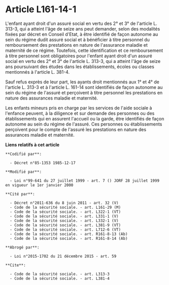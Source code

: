 # Article L161-14-1

L'enfant ayant droit d'un assuré social en vertu des 2° et 3° de l'article L. 313-3, qui a atteint l'âge de seize ans peut
demander, selon des modalités fixées par décret en Conseil d'Etat, à être identifié de façon autonome au sein du régime dudit
assuré social et à bénéficier à titre personnel du remboursement des prestations en nature de l'assurance maladie et
maternité de ce régime. Toutefois, cette identification et ce remboursement à titre personnel sont obligatoires pour l'enfant
ayant droit d'un assuré social en vertu des 2° et 3° de l'article L. 313-3, qui a atteint l'âge de seize ans poursuivant des
études dans les établissements, écoles ou classes mentionnés à l'article L. 381-4. 

Sauf refus exprès de leur part, les ayants droit mentionnés aux 1° et 4° de l'article L. 313-3 et à l'article L. 161-14 sont
identifiés de façon autonome au sein du régime de l'assuré et perçoivent à titre personnel les prestations en nature des
assurances maladie et maternité. 

Les enfants mineurs pris en charge par les services de l'aide sociale à l'enfance peuvent, à la diligence et sur demande des
personnes ou des établissements qui en assurent l'accueil ou la garde, être identifiés de façon autonome au sein du régime de
l'assuré. Ces personnes ou établissements perçoivent pour le compte de l'assuré les prestations en nature des assurances
maladie et maternité.

**Liens relatifs à cet article**

	**Codifié par**:

	  - Décret n°85-1353 1985-12-17

	**Modifié par**:

	  - Loi n°99-641 du 27 juillet 1999 - art. 7 () JORF 28 juillet 1999 en vigueur le 1er janvier 2000

	**Cité par**:

	  - Décret n°2011-636 du 8 juin 2011 - art. 32 (V)
	  - Code de la sécurité sociale. - art. L161-29 (M)
	  - Code de la sécurité sociale. - art. L322-1 (VT)
	  - Code de la sécurité sociale. - art. L331-1 (V)
	  - Code de la sécurité sociale. - art. L332-1 (V)
	  - Code de la sécurité sociale. - art. L381-9 (VT)
	  - Code de la sécurité sociale. - art. L712-6 (VT)
	  - Code de la sécurité sociale. - art. R161-8-13 (Ab)
	  - Code de la sécurité sociale. - art. R161-8-14 (Ab)

	**Abrogé par**:

	  - Loi n°2015-1702 du 21 décembre 2015 - art. 59

	**Cite**:

	  - Code de la sécurité sociale. - art. L313-3
	  - Code de la sécurité sociale. - art. L381-4
